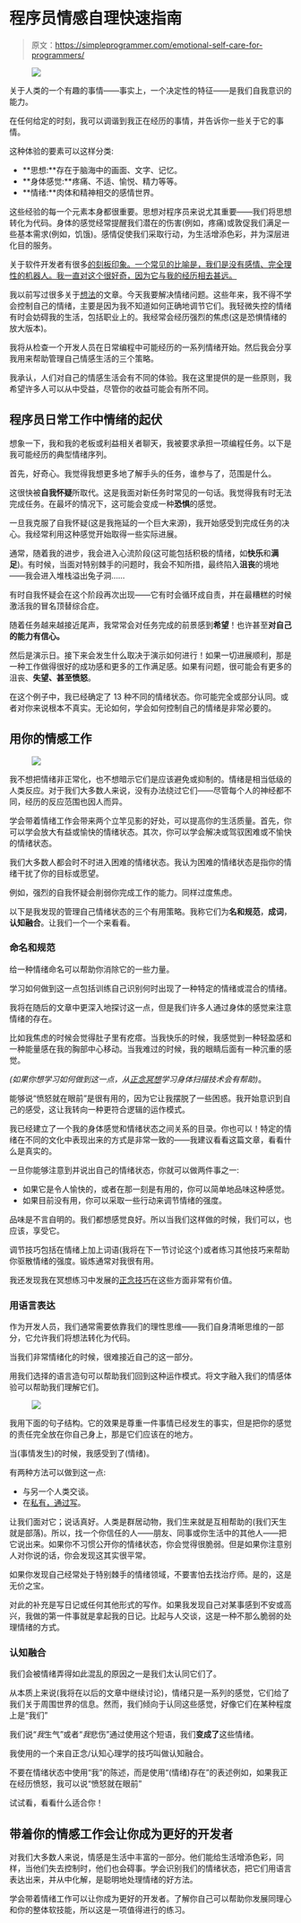 # 程序员情感自理快速指南

> 原文：<https://simpleprogrammer.com/emotional-self-care-for-programmers/>

<figure class="alignright is-resized">

![](img/592aeed672c4298a4178d98a3dd1c55c.png)

</figure>

关于人类的一个有趣的事情——事实上，一个决定性的特征——是我们自我意识的能力。

在任何给定的时刻，我可以调谐到我正在经历的事情，并告诉你一些关于它的事情。

这种体验的要素可以这样分类:

*   **思想:**存在于脑海中的画面、文字、记忆。
*   **身体感觉:**疼痛、不适、愉悦、精力等等。
*   **情绪:**肉体和精神相交的感情世界。

这些经验的每一个元素本身都很重要。思想对程序员来说尤其重要——我们将思想转化为代码。身体的感觉经常提醒我们潜在的伤害(例如，疼痛)或敦促我们满足一些基本需求(例如，饥饿)。感情促使我们采取行动，为生活增添色彩，并为深层进化目的服务。

关于软件开发者有很多[的刻板印象。一个常见的比喻是，我们是没有感情、完全理性的机器人。我一直对这个很好奇，因为它与我的经历相去甚远。](https://www.linkedin.com/pulse/armando-you-dont-look-like-software-engineer-armando-pantoja/)

我以前写过很多关于[想法](https://codingmindfully.com/how-your-mind-evolved-to-keep-you-safe-and-why-you-dont-always-feel-that-way/)的文章。今天我要解决情绪问题。这些年来，我不得不学会控制自己的情绪，主要是因为我不知道如何正确地调节它们。我轻微失控的情绪有时会妨碍我的生活，包括职业上的。我经常会经历强烈的焦虑(这是恐惧情绪的放大版本)。

我将从检查一个开发人员在日常编程中可能经历的一系列情绪开始。然后我会分享我用来帮助管理自己情感生活的三个策略。

我承认，人们对自己的情感生活会有不同的体验。我在这里提供的是一些原则，我希望许多人可以从中受益，尽管你的收益可能会有所不同。

## 程序员日常工作中情绪的起伏

想象一下，我和我的老板或利益相关者聊天，我被要求承担一项编程任务。以下是我可能经历的典型情绪序列。

首先，好奇心。我觉得我想更多地了解手头的任务，谁参与了，范围是什么。

这很快被**自我怀疑**所取代。这是我面对新任务时常见的一句话。我觉得我有时无法完成任务。在最坏的情况下，这可能会变成一种**恐惧**的感觉。

一旦我克服了自我怀疑(这是我拖延的一个巨大来源)，我开始感受到完成任务的决心。我经常利用这种感觉开始取得一些实际进展。

通常，随着我的进步，我会进入心流阶段(这可能包括积极的情绪，如**快乐**和**满足**)。有时候，当面对特别棘手的问题时，我会不知所措，最终陷入**沮丧**的境地——我会进入堆栈溢出兔子洞……

有时自我怀疑会在这个阶段再次出现——它有时会循环成自责，并在最糟糕的时候激活我的冒名顶替综合症。

随着任务越来越接近尾声，我常常会对任务完成的前景感到**希望**！也许甚至**对自己的能力有信心。**

然后是演示日。接下来会发生什么取决于演示如何进行！如果一切进展顺利，那是一种工作做得很好的成功感和更多的工作满足感。如果有问题，很可能会有更多的沮丧、**失望、**甚至**愤怒**。

在这个例子中，我已经确定了 13 种不同的情绪状态。你可能完全或部分认同。或者对你来说根本不真实。无论如何，学会如何控制自己的情绪是非常必要的。

## 用你的情感工作

<figure class="alignright is-resized">

![](img/5d6636f23442b5deab258cd47a97dc44.png)

</figure>

我不想把情绪非正常化，也不想暗示它们是应该避免或抑制的。情绪是相当低级的人类反应。对于我们大多数人来说，没有办法绕过它们——尽管每个人的神经都不同，经历的反应范围也因人而异。

学会带着情绪工作会带来两个立竿见影的好处，可以提高你的生活质量。首先，你可以学会放大有益或愉快的情绪状态。其次，你可以学会解决或驾驭困难或不愉快的情绪状态。

我们大多数人都会时不时进入困难的情绪状态。我认为困难的情绪状态是指你的情绪干扰了你的目标或愿望。

例如，强烈的自我怀疑会削弱你完成工作的能力。同样过度焦虑。

以下是我发现的管理自己情绪状态的三个有用策略。我称它们为**名和规范**，**成词**，**认知融合**。让我们一个一个来看看。

### 命名和规范

给一种情绪命名可以帮助你消除它的一些力量。

学习如何做到这一点包括训练自己识别何时出现了一种特定的情绪或混合的情绪。

我将在随后的文章中更深入地探讨这一点，但是我们许多人通过身体的感觉来注意情绪的存在。

比如我焦虑的时候会觉得肚子里有疙瘩。当我快乐的时候，我感觉到一种轻盈感和一种能量感在我的胸部中心移动。当我难过的时候，我的眼睛后面有一种沉重的感觉。

*(如果你想学习如何做到这一点，从[正念冥想](https://codingmindfully.com/ultimate-guide)学习身体扫描技术会有帮助)*。

能够说“愤怒就在眼前”是很有用的，因为它让我摆脱了一些困惑。我开始意识到自己的感受，这让我转向一种更符合逻辑的运作模式。

我已经建立了一个我的身体感觉和情绪状态之间关系的目录。你也可以！特定的情绪在不同的文化中表现出来的方式是非常一致的——我建议看看这篇文章，看看什么是真实的。

一旦你能够注意到并说出自己的情绪状态，你就可以做两件事之一:

*   如果它是令人愉快的，或者在那一刻是有用的，你可以简单地品味这种感觉。
*   如果目前没有用，你可以采取一些行动来调节情绪的强度。

品味是不言自明的。我们都想感觉良好。所以当我们这样做的时候，我们可以，也应该，享受它。

调节技巧包括在情绪上加上词语(我将在下一节讨论这个)或者练习其他技巧来帮助你驱散情绪的强度。锻炼通常对我很有用。

我还发现我在冥想练习中发展的[正念技巧](http://codingmindfully.com)在这些方面非常有价值。

### 用语言表达

作为开发人员，我们通常需要依靠我们的理性思维——我们自身清晰思维的一部分，它允许我们将想法转化为代码。

当我们非常情绪化的时候，很难接近自己的这一部分。

用我们选择的语言造句可以帮助我们回到这种运作模式。将文字融入我们的情感体验可以帮助我们理解它们。

<figure class="alignright is-resized">

![](img/359e5866031c4299eb9729f1ed4537c9.png)

</figure>

我用下面的句子结构。它的效果是尊重一件事情已经发生的事实，但是把你的感觉的责任完全放在你自己身上，那是它们应该在的地方。

当(事情发生)的时候，我感受到了(情绪)。

有两种方法可以做到这一点:

*   与另一个人类交谈。
*   在[私有，通过写](https://simpleprogrammer.com/a-year-of-mindfulness)。

让我们面对它；说话真好。人类是群居动物，我们生来就是互相帮助的(我们天生就是部落)。所以，找一个你信任的人——朋友、同事或你生活中的其他人——把它说出来。如果你不习惯公开你的情绪状态，你会觉得很脆弱。但是如果你注意别人对你说的话，你会发现这其实很平常。

如果你发现自己经常处于特别棘手的情绪领域，不要害怕去找治疗师。是的，这是无价之宝。

对此的补充是写日记或任何其他形式的写作。如果我发现自己对某事感到不安或高兴，我做的第一件事就是拿起我的日记。比起与人交谈，这是一种不那么脆弱的处理情绪的方式。

### 认知融合

我们会被情绪弄得如此混乱的原因之一是我们太认同它们了。

从本质上来说(我将在以后的文章中继续讨论)，情绪只是一系列的感觉，它们给了我们关于周围世界的信息。然而，我们倾向于认同这些感觉，好像它们在某种程度上是“我们”

我们说“*我*生气”或者“*我*悲伤”通过使用这个短语，我们**变成了**这些情绪。

我使用的一个来自正念/认知心理学的技巧叫做认知融合。

不要在情绪状态中使用“我”的陈述，而是使用“(情绪)存在”的表述例如，如果我正在经历愤怒，我可以说“愤怒就在眼前”

试试看，看看什么适合你！

## 带着你的情感工作会让你成为更好的开发者

对我们大多数人来说，情感是生活中丰富的一部分。他们能给生活增添色彩，同样，当他们失去控制时，他们也会碍事。学会识别我们的情绪状态，把它们用语言表达出来，并从中化解，是聪明地处理情绪的好方法。

学会带着情绪工作可以让你成为更好的开发者。了解你自己可以帮助你发展同理心和你的整体软技能，所以这是一项值得进行的练习。
